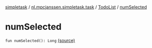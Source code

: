 [simpletask](../../index.md) / [nl.mpcjanssen.simpletask.task](../index.md) / [TodoList](index.md) / [numSelected](.)

# numSelected

`fun numSelected(): Long` [(source)](https://github.com/mpcjanssen/simpletask-android/blob/master/src/main/java/nl/mpcjanssen/simpletask/task/TodoList.kt#L327)